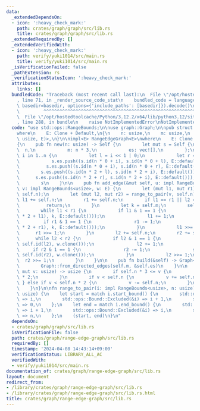 ```yaml
---
data:
  _extendedDependsOn:
  - icon: ':heavy_check_mark:'
    path: crates/graph/graph/src/lib.rs
    title: crates/graph/graph/src/lib.rs
  _extendedRequiredBy: []
  _extendedVerifiedWith:
  - icon: ':heavy_check_mark:'
    path: verify/yuki1014/src/main.rs
    title: verify/yuki1014/src/main.rs
  _isVerificationFailed: false
  _pathExtension: rs
  _verificationStatusIcon: ':heavy_check_mark:'
  attributes:
    links: []
  bundledCode: "Traceback (most recent call last):\n  File \"/opt/hostedtoolcache/Python/3.12.2/x64/lib/python3.12/site-packages/onlinejudge_verify/documentation/build.py\"\
    , line 71, in _render_source_code_stat\n    bundled_code = language.bundle(stat.path,\
    \ basedir=basedir, options={'include_paths': [basedir]}).decode()\n          \
    \         ^^^^^^^^^^^^^^^^^^^^^^^^^^^^^^^^^^^^^^^^^^^^^^^^^^^^^^^^^^^^^^^^^^^^^^^^^^^^^^^^^\n\
    \  File \"/opt/hostedtoolcache/Python/3.12.2/x64/lib/python3.12/site-packages/onlinejudge_verify/languages/rust.py\"\
    , line 288, in bundle\n    raise NotImplementedError\nNotImplementedError\n"
  code: "use std::ops::RangeBounds;\n\nuse graph::Graph;\n\npub struct RangeEdgeGraph<E>\n\
    where\n    E: Clone + Default,\n{\n    n: usize,\n    m: usize,\n    es: Vec<(usize,\
    \ usize, E)>,\n}\n\nimpl<E> RangeEdgeGraph<E>\nwhere\n    E: Clone + Default,\n\
    {\n    pub fn new(n: usize) -> Self {\n        let mut s = Self {\n          \
    \  n,\n            m: n * 3,\n            es: vec![],\n        };\n        for\
    \ i in 1..n {\n            let l = i << 1 | 0;\n            let r = i << 1 | 1;\n\
    \            s.es.push((s.id(n * 0 + i), s.id(n * 0 + l), E::default()));\n  \
    \          s.es.push((s.id(n * 0 + i), s.id(n * 0 + r), E::default()));\n    \
    \        s.es.push((s.id(n * 2 + l), s.id(n * 2 + i), E::default()));\n      \
    \      s.es.push((s.id(n * 2 + r), s.id(n * 2 + i), E::default()));\n        }\n\
    \        s\n    }\n\n    pub fn add_edge(&mut self, u: impl RangeBounds<usize>,\
    \ v: impl RangeBounds<usize>, w: E) {\n        let (mut l1, mut r1) = range_to_pair(u,\
    \ self.n);\n        let (mut l2, mut r2) = range_to_pair(v, self.n);\n       \
    \ l1 += self.n;\n        r1 += self.n;\n        if l1 == r1 || l2 == r2 {\n  \
    \          return;\n        }\n        let k = self.m;\n        self.m += 1;\n\
    \        while l1 < r1 {\n            if l1 & 1 == 1 {\n                self.es.push((self.id(self.n\
    \ * 2 + l1), k, E::default()));\n                l1 += 1;\n            }\n   \
    \         if r1 & 1 == 1 {\n                r1 -= 1;\n                self.es.push((self.id(self.n\
    \ * 2 + r1), k, E::default()));\n            }\n            l1 >>= 1;\n      \
    \      r1 >>= 1;\n        }\n        l2 += self.n;\n        r2 += self.n;\n  \
    \      while l2 < r2 {\n            if l2 & 1 == 1 {\n                self.es.push((k,\
    \ self.id(l2), w.clone()));\n                l2 += 1;\n            }\n       \
    \     if r2 & 1 == 1 {\n                r2 -= 1;\n                self.es.push((k,\
    \ self.id(r2), w.clone()));\n            }\n            l2 >>= 1;\n          \
    \  r2 >>= 1;\n        }\n    }\n\n    pub fn build(&self) -> Graph<(), E> {\n\
    \        Graph::from_directed_edges(self.m, &self.es)\n    }\n\n    fn id(&self,\
    \ mut v: usize) -> usize {\n        if self.n * 3 <= v {\n            v -= self.n\
    \ * 2;\n        }\n        if v < self.n {\n            v += self.n;\n       \
    \ } else if v < self.n * 2 {\n            v -= self.n;\n        }\n        v\n\
    \    }\n}\n\nfn range_to_pair(i: impl RangeBounds<usize>, n: usize) -> (usize,\
    \ usize) {\n    let start = match i.start_bound() {\n        std::ops::Bound::Included(&i)\
    \ => i,\n        std::ops::Bound::Excluded(&i) => i + 1,\n        std::ops::Bound::Unbounded\
    \ => 0,\n    };\n    let end = match i.end_bound() {\n        std::ops::Bound::Included(&i)\
    \ => i + 1,\n        std::ops::Bound::Excluded(&i) => i,\n        std::ops::Bound::Unbounded\
    \ => n,\n    };\n    (start, end)\n}\n"
  dependsOn:
  - crates/graph/graph/src/lib.rs
  isVerificationFile: false
  path: crates/graph/range-edge-graph/src/lib.rs
  requiredBy: []
  timestamp: '2024-04-08 14:43:14+09:00'
  verificationStatus: LIBRARY_ALL_AC
  verifiedWith:
  - verify/yuki1014/src/main.rs
documentation_of: crates/graph/range-edge-graph/src/lib.rs
layout: document
redirect_from:
- /library/crates/graph/range-edge-graph/src/lib.rs
- /library/crates/graph/range-edge-graph/src/lib.rs.html
title: crates/graph/range-edge-graph/src/lib.rs
---
```

